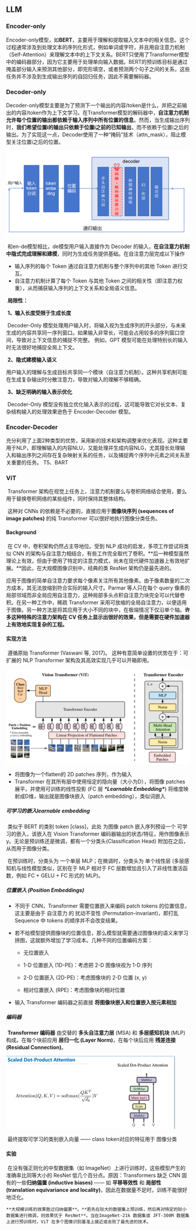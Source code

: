 ## LLM

### Encoder-only

​	Encoder-only模型，如**BERT**，主要用于理解和提取输入文本中的相关信息。这个过程通常涉及到处理文本的序列化形式，例如单词或字符，并且用自注意力机制（Self-Attention）来理解文本中的上下文关系。
​	BERT只使用了Transformer模型中的编码器部分，因为它主要用于处理单向输入数据。BERT的预训练目标是通过掩盖部分输入来预测其他部分，即完形填空，或者预测两个句子之间的关系，这些任务并不涉及到生成输出序列的自回归任务，因此不需要解码器。

### Decoder-only

​	Decoder-only模型主要是为了预测下一个输出的内容/token是什么，并把之前输出的内容/token作为上下文学习。
​	在Transformer模型的解码器中，**自注意力机制允许每个位置的输出都依赖于输入序列中所有位置的信息**。然而，当生成输出序列时，**我们希望位置i的输出只依赖于位置i之前的已知输出**，而不依赖于位置i之后的输出。为了实现这一点，Decoder使用了一种“掩码”技术（attn_mask），阻止模型关注位置i之后的位置。

<img src="LLM.assets/image-20241211101752761.png" alt="image-20241211101752761" style="zoom: 50%;" />

​	和en-de模型相比，de模型用户输入直接作为 Decoder 的输入，**在自注意力机制中隐式完成理解和建模**，同时为生成任务提供基础。在自注意力层完成以下操作

- 输入序列的每个 Token 通过自注意力机制与整个序列中的其他 Token 进行交互。
- 自注意力机制计算了每个 Token 与其他 Token 之间的相关性（即注意力权重），从而捕获输入序列的上下文关系和全局语义信息。

​	**局限性：**

​	**1、输入长度受限于生成长度**

​		Decoder-Only 模型处理用户输入时，将输入视为生成序列的开头部分，与未来生成的内容共享同一序列窗口。如果输入非常长，可能会占用较多的序列窗口空间，导致对上下文信息的捕捉不完整。
例如，GPT 模型可能在处理特别长的输入时无法很好地捕捉全局上下文。

​	**2、隐式建模输入语义**

​		用户输入的理解与生成目标共享同一个模块（自注意力机制）。这种共享机制可能在生成复杂输出时分散注意力，导致对输入的理解不够精确。

​	**3、缺乏明确的输入表示优化**

​		Decoder-Only 模型没有独立优化输入表示的过程，这可能导致它对长文本、复杂结构输入的处理效果逊色于 Encoder-Decoder 模型。


### Encoder-Decoder

​	充分利用了上面2种类型的优势，采用新的技术和架构调整来优化表现。这种主要用于NLP，即理解输入的内容NLU，又能处理并生成内容NLG，尤其擅长处理输入和输出序列之间存在复杂映射关系的任务，以及捕捉两个序列中元素之间关系至关重要的任务。
T5、BART



### ViT

​	Transformer 架构在视觉上任务上，注意力机制要么与卷积网络结合使用，要么用于替换卷积网络的某些组件，同时保持其整体结构。

​	这种对 CNNs 的依赖是不必要的，直接应用于**图像块序列  (sequences of image patches)** 的纯 Transformer 可以很好地执行图像分类任务。

#### Background

​	在 CV 中，卷积架构仍然占主导地位。受到 NLP 成功的启发，多项工作尝试将类似 CNN 的架构与自注意力相结合，有些工作完全取代了卷积。**后一种模型虽然理论上有效，但由于使用了特定的注意力模式，尚未在现代硬件加速器上有效地扩展。**因此，在大规模图像识别中，经典的类 ResNet 架构仍是最先进的。

​	应用于图像的简单自注意力要求每个像素关注所有其他像素。由于像素数量的二次方成本，其无法放缩到符合实际的输入尺寸。Parmar 等人只在每个 query 像素的局部邻域而非全局应用自注意力，这种局部多头点积自注意力块完全可以代替卷积。在另一种工作中，稀疏 Transformer 采用可放缩的全局自注意力，以便适用于图像。另一种方法是将其应用于大小不同的块中，在极端情况下仅沿单个轴。**许多这种特殊的注意力架构在 CV 任务上显示出很好的效果，但是需要在硬件加速器上有效地实现复杂的工程。**

#### 实现方法

​	遵循原始 Transformer (Vaswani 等, 2017)。 这种有意简单设置的优势在于：可扩展的 NLP Transformer 架构及其高效实现几乎可以开箱即用。

<img src="LLM.assets/image-20241211154429371.png" alt="image-20241211154429371" style="zoom: 67%;" />

- 将图像为一个flatten的 2D patches 序列，作为输入
- Transformer 在其所有层中使用恒定的隐向量（大小为D），将图像 patches 展平，并使用可训练的线性投影 (FC 层 ***\*Learnable Embedding\****) 将维度映射成D维，输出就是图像块嵌入（patch embedding），类似词嵌入

##### 可学习的嵌入learnable embedding

​	类似于 BERT 的类别 token [class]，此处 为图像 patch 嵌入序列预设一个 可学习的嵌入，该嵌入在 Vision Transformer 编码器输出的状态/特征，用作图像表示 y。无论是预训练还是微调，都有一个分类头(Classification Head) 附加在之后，从而用于图像分类。

​	在预训练时，分类头为 一个单层 MLP；在微调时，分类头为 单个线性层 (多层感知机与线性模型类似，区别在于 MLP 相对于 FC 层数增加且引入了非线性激活函数，例如 FC + GELU + FC 形式的 MLP)。


##### 位置嵌入 (Position Embeddings)

- 不同于 CNN，Transformer 需要位置嵌入来编码 patch tokens 的位置信息，这主要是由于 自注意力 的 扰动不变性 (Permutation-invariant)，即打乱 Sequence 中 tokens 的顺序并不会改变结果。

- 若不给模型提供图像块的位置信息，那么模型就需要通过图像块的语义来学习拼图，这就额外增加了学习成本。几种不同的位置编码方案：

  - 无位置嵌入

  - 1-D 位置嵌入 (1D-PE)：考虑把 2-D 图像块视为 1-D 序列
  - 2-D 位置嵌入 (2D-PE)：考虑图像块的 2-D 位置 (x, y)
  - 相对位置嵌入 (RPE)：考虑图像块的相对位置

- 输入 Transformer 编码器之前直接 **将图像块嵌入和位置嵌入按元素相加**

##### 编码器

​	**Transformer 编码器** 由交替的 **多头自注意力层** (MSA) 和 **多层感知机块** (MLP) 构成。在每个块前应用 **层归一化 (Layer Norm)**，在每个块后应用 **残差连接 (Residual Connection)**。

<img src="LLM.assets/image-20241211191707590.png" alt="image-20241211191707590" style="zoom:67%;" />



​	最终提取可学习的类别嵌入向量 —— class token对应的特征用于 图像分类


#### 实验

​	在没有强正则化的中型数据集（如 ImageNet）上进行训练时，这些模型产生的准确率比同等大小的 ResNet 低几个百分点。原因：Transformers 缺乏 CNN 固有的一些**归纳偏置 (inductive biases)** —— 如 **平移等效性** 和 **局部性 (translation equivariance and locality)**，因此在数据量不足时，训练不能很好地泛化。 

 	**大规模训练的效果胜过归纳偏置**。**若先在较大的数据集上预训练，然后再对特定的较小数据集进行微调，则效果优于 ResNet**。当在ImageNet-21k 数据集或 JFT-300M 数据集上进行预训练时，ViT 在多个图像识别基准上接近或击败了最先进的技术。







